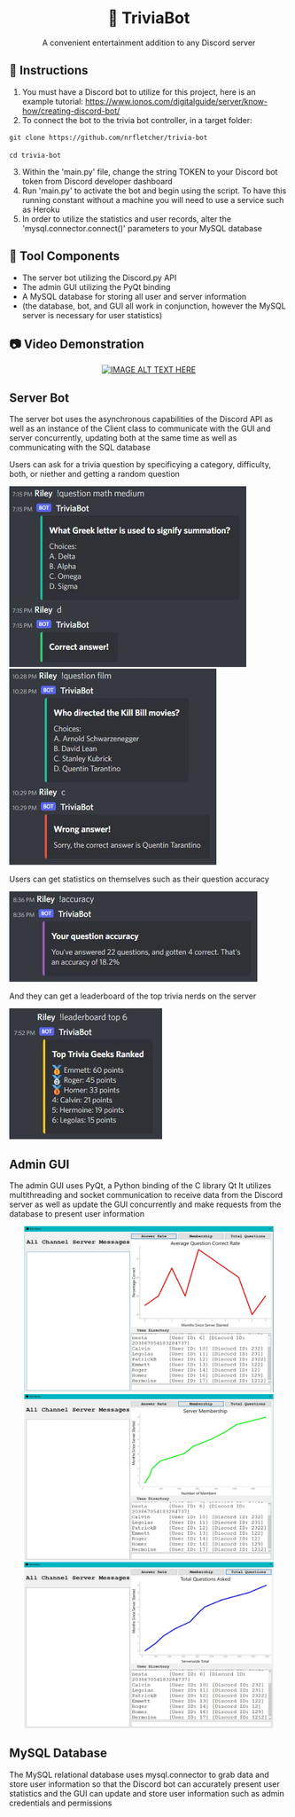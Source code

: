 <div align="center">
<a name="readme-top"></a>

# 🤖 TriviaBot
A convenient entertainment addition to any Discord server
</div>

## 📜 Instructions
1. You must have a Discord bot to utilize for this project, here is an example tutorial: 
  https://www.ionos.com/digitalguide/server/know-how/creating-discord-bot/
3. To connect the bot to the trivia bot controller, in a target folder:
```
git clone https://github.com/nrfletcher/trivia-bot

cd trivia-bot
```
3. Within the 'main.py' file, change the string TOKEN to your Discord bot token from Discord developer dashboard
4. Run 'main.py' to activate the bot and begin using the script. To have this running constant without a machine you will need to use a service such as Heroku
5. In order to utilize the statistics and user records, alter the 'mysql.connector.connect()' parameters to your MySQL database

## 🔨 Tool Components
* The server bot utilizing the Discord.py API
* The admin GUI utilizing the PyQt binding
* A MySQL database for storing all user and server information
* (the database, bot, and GUI all work in conjunction, however the MySQL server is necessary for user statistics)

## 📷 Video Demonstration
<div align="center">
  
[![IMAGE ALT TEXT HERE](https://img.youtube.com/vi/erW7A1jGKLw/0.jpg)](https://www.youtube.com/watch?v=erW7A1jGKLw)

</div>

## Server Bot
The server bot uses the asynchronous capabilities of the Discord API as well as an instance of the Client
class to communicate with the GUI and server concurrently, updating both at the same time as well as 
communicating with the SQL database

Users can ask for a trivia question by specificying a category, difficulty, both, or niether and getting a random question


<img src="https://github.com/nrfletcher/trivia-bot/blob/main/docs/questionright.JPG"/>
</br>
<img src="https://github.com/nrfletcher/trivia-bot/blob/main/docs/questionwrong.JPG"/>


Users can get statistics on themselves such as their question accuracy

<p>
  <img src="https://github.com/nrfletcher/trivia-bot/blob/main/docs/pyaccuracy.JPG"/>
</p>

And they can get a leaderboard of the top trivia nerds on the server

<p>
  <img src="https://github.com/nrfletcher/trivia-bot/blob/main/docs/pyleaderboard.JPG"/>
</p>

## Admin GUI
The admin GUI uses PyQt, a Python binding of the C library Qt
It utilizes multithreading and socket communication to receive data from the Discord server
as well as update the GUI concurrently and make requests from the database to present user information
<div align="center">

<img src="https://github.com/nrfletcher/trivia-bot/blob/main/graph1.JPG" width=450 height=300/>
</br>
<img src="https://github.com/nrfletcher/trivia-bot/blob/main/graph2.JPG" width=450 height=300/>
</br>
<img src="https://github.com/nrfletcher/trivia-bot/blob/main/graph3.JPG" width=450 height=300/>
</div>

## MySQL Database
The MySQL relational database uses mysql.connector to grab data and store user information so that the
Discord bot can accurately present user statistics and the GUI can update and store user information
such as admin credentials and permissions
